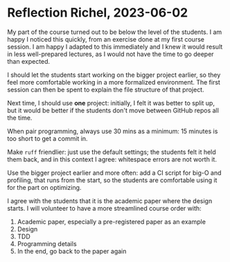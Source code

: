 # Reflection Richel, 2023-06-02

My part of the course turned out to be below the level of the students.
I am happy I noticed this quickly, from an exercise done at my first
course session. I am happy I adapted to this immediately and I knew
it would result in less well-prepared lectures, as I would not
have the time to go deeper than expected. 

I should let the students start working on the bigger project earlier,
so they feel more comfortable working in a more formalized environment.
The first session can then be spent to explain the file structure of that project.

Next time, I should use **one** project:
initially, I felt it was better to split up, but it would be better
if the students don't move between GitHub repos all the time.

When pair programming, always use 30 mins as a minimum:
15 minutes is too short to get a commit in.

Make `ruff` friendlier: just use the default settings;
the students felt it held them back, and in this context
I agree: whitespace errors are not worth it.

Use the bigger project earlier and more often:
add a CI script for big-O and profiling,
that runs from the start, 
so the students are comfortable using it for the part 
on optimizing.

I agree with the students that it is the academic paper
where the design starts.
I will volunteer to have a more streamlined course order with:

1. Academic paper, especially a pre-registered paper as an example
2. Design
3. TDD
4. Programming details
5. In the end, go back to the paper again


